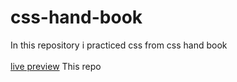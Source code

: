 # css-hand-book 
In this repository i practiced css from css hand book <br> <br>
<a href="https://abdimalik2004.github.io/css-hand-book/" target="_blank" >live preview</a> This repo
